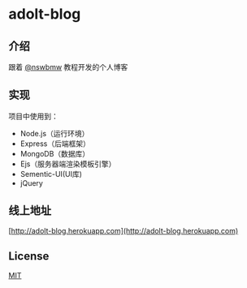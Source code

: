 # adolt-blog

## 介绍

跟着 [@nswbmw](https://github.com/nswbmw) 教程开发的个人博客

## 实现

项目中使用到：
- Node.js（运行环境）
- Express（后端框架）
- MongoDB（数据库）
- Ejs（服务器端渲染模板引擎）
- Sementic-UI(UI库)
- jQuery

## 线上地址

[http://adolt-blog.herokuapp.com](http://adolt-blog.herokuapp.com)

## License
[MIT](https://github.com/babel/babel/blob/master/LICENSE)
